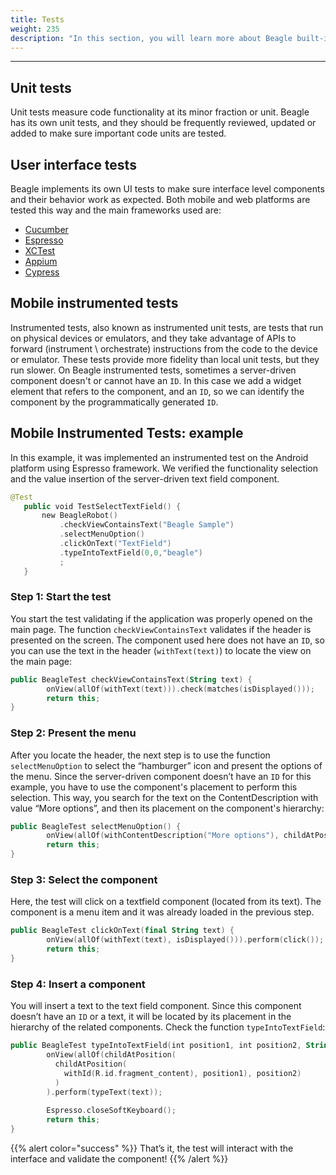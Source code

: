 ```yaml
---
title: Tests
weight: 235
description: "In this section, you will learn more about Beagle built-in tests and tests in Beagle applications."
---
```


---

## Unit tests

Unit tests measure code functionality at its minor fraction or unit. Beagle has its own unit tests, and they should be frequently reviewed, updated or added to make sure important code units are tested.

## User interface tests

Beagle implements its own UI tests to make sure interface level components and their behavior work as expected. Both mobile and web platforms are tested this way and the main frameworks used are:
- [Cucumber](https://cucumber.io/)
- [Espresso](https://developer.android.com/training/testing/espresso)
- [XCTest](https://developer.apple.com/documentation/xctest)
- [Appium](http://appium.io/)
- [Cypress](https://www.cypress.io/)


## Mobile instrumented tests 

Instrumented tests, also known as instrumented unit tests, are tests that run on physical devices or emulators, and they take advantage of APIs to forward (instrument \ orchestrate) instructions from the code to the device or emulator. These tests provide more fidelity than local unit tests, but they run slower. 
On Beagle instrumented tests, sometimes a server-driven component doesn't or cannot have an ``ID``. In this case we add a widget element that refers to the component, and an ``ID``, so we can identify the component by the programmatically generated ``ID``.


## Mobile Instrumented Tests: example

In this example, it was implemented an instrumented test on the Android platform using Espresso framework. We verified the functionality selection and the value insertion of the server-driven text field component.

 ```Kotlin
@Test
    public void TestSelectTextField() {
        new BeagleRobot()
            .checkViewContainsText("Beagle Sample")
            .selectMenuOption()
            .clickOnText("TextField")
            .typeIntoTextField(0,0,"beagle")
            ;
    }
````

###  Step 1: Start the test

You start the test validating if the application was properly opened on the main page. The function ``checkViewContainsText`` validates if the header is presented on the screen. The component used here does not have an ``ID``, so you can use the text in the header (``withText(text)``) to locate the view on the main page: 

```Kotlin
public BeagleTest checkViewContainsText(String text) {
        onView(allOf(withText(text))).check(matches(isDisplayed()));
        return this;
}
````

### Step 2: Present the menu

After you locate the header, the next step is to use the function ``selectMenuOption`` to select the “hamburger” icon and present the options of the menu. Since the server-driven component doesn’t have an ``ID`` for this example, you have to use the component's placement to perform this selection. This way, you search for the text on the ContentDescription with value “More options”, and then its placement on the component's hierarchy:


```Kotlin
public BeagleTest selectMenuOption() {
        onView(allOf(withContentDescription("More options"), childAtPosition(childAtPosition(withId(R.id.action_bar), 1), 0))).perform(click());
        return this;
}
````

### Step 3: Select the component

Here, the test will click on a textfield component (located from its text). The component is a menu item and it was already loaded in the previous step.

```Kotlin
public BeagleTest clickOnText(final String text) {
        onView(allOf(withText(text), isDisplayed())).perform(click());
        return this;
}
````
### Step 4: Insert a component

You will insert a text to the text field component. Since this component doesn’t have an ``ID`` or a text, it will be located by its placement in the hierarchy of the related components. Check the function ``typeIntoTextField``:

```Kotlin
public BeagleTest typeIntoTextField(int position1, int position2, String text) {
        onView(allOf(childAtPosition(
          childAtPosition(
            withId(R.id.fragment_content), position1), position2)
          )
        ).perform(typeText(text));
                
        Espresso.closeSoftKeyboard();
        return this;
}
````

{{% alert color="success" %}}
That’s it, the test will interact with the interface and validate the component! 
{{% /alert %}}
